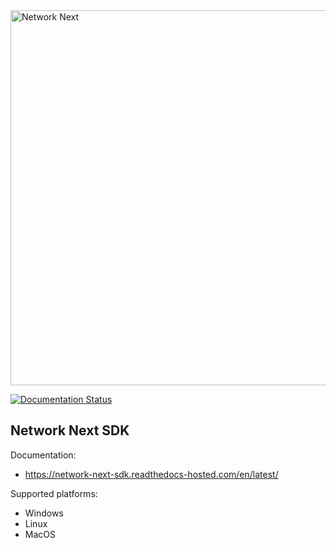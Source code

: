 <img src="https://static.wixstatic.com/media/799fd4_0512b6edaeea4017a35613b4c0e9fc0b~mv2.jpg/v1/fill/w_1200,h_140,al_c,q_80,usm_0.66_1.00_0.01/networknext_logo_colour_black_RGB_tightc.jpg" alt="Network Next" width="600"/>

<br>

[![Documentation Status](https://readthedocs.com/projects/network-next-sdk/badge/?version=latest)](https://network-next-sdk.readthedocs-hosted.com/en/latest/?badge=latest)

## Network Next SDK

Documentation:

* https://network-next-sdk.readthedocs-hosted.com/en/latest/

Supported platforms:

* Windows
* Linux
* MacOS
